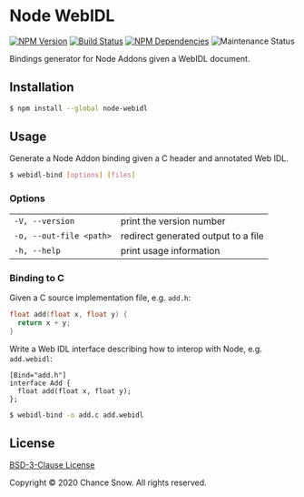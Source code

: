# Node WebIDL

[![NPM Version][npm-image]][npm-url] [![Build Status][ci-image]][ci-url] [![NPM Dependencies][deps-image]][deps-url] ![Maintenance Status][maintain-image]

Bindings generator for Node Addons given a WebIDL document.

## Installation

```sh
$ npm install --global node-webidl
```

## Usage

Generate a Node Addon binding given a C header and annotated Web IDL.

```sh
$ webidl-bind [options] [files]
```

### Options

| | |
| -------------------------- | --- |
| `-V, --version`            | print the version number  |
| `-o, --out-file <path>`    | redirect generated output to a file |
| `-h, --help`               | print usage information |

### Binding to C

Given a C source implementation file, e.g. `add.h`:

```c
float add(float x, float y) {
  return x + y;
}
```

Write a Web IDL interface describing how to interop with Node, e.g. `add.webidl`:

```webidl
[Bind="add.h"]
interface Add {
  float add(float x, float y);
};
```

```sh
$ webidl-bind -o add.c add.webidl
```

## License

[BSD-3-Clause License](https://opensource.org/licenses/BSD-3-Clause)

Copyright &copy; 2020 Chance Snow. All rights reserved.

[npm-url]: https://npmjs.org/package/node-webidl
[npm-image]: https://badge.fury.io/js/node-webidl.svg
[ci-url]: https://github.com/chances/node-webidl/actions
[ci-image]: https://img.shields.io/github/workflow/status/chances/node-webidl/Node%20WebIDL%20CI/master?logo=github
[deps-url]: https://david-dm.org/chances/node-webidl
[deps-image]: https://img.shields.io/david/chances/node-webidl.svg
[deps-dev-url]: https://david-dm.org/chances/node-webidl#info=devDependencies
[deps-dev-image]: https://img.shields.io/david/dev/chances/node-webidl.svg
[maintain-image]: https://img.shields.io/maintenance/yes/2020.svg
